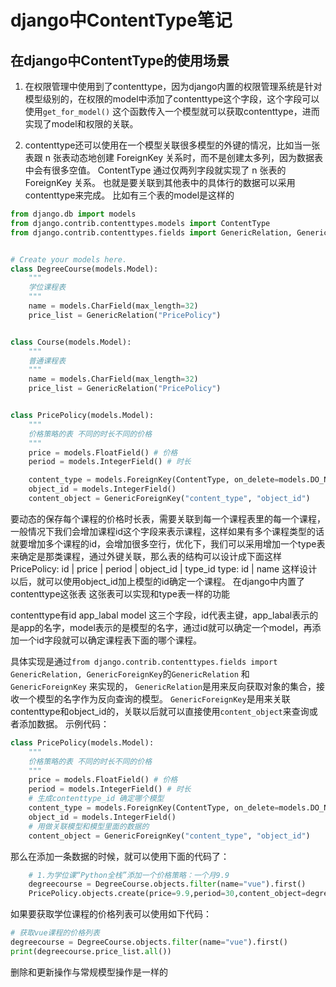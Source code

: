# django中ContentType笔记

## 在django中ContentType的使用场景

1. 在权限管理中使用到了contenttype，因为django内置的权限管理系统是针对模型级别的，在权限的model中添加了contenttype这个字段，这个字段可以使用`get_for_model()`
这个函数传入一个模型就可以获取contenttype，进而实现了model和权限的关联。

2. contenttype还可以使用在一个模型关联很多模型的外键的情况，比如当一张表跟 n 张表动态地创建 ForeignKey 关系时，而不是创建太多列，因为数据表中会有很多空值。
ContentType 通过仅两列字段就实现了 n 张表的 ForeignKey 关系。
也就是要关联到其他表中的具体行的数据可以采用contenttype来完成。
比如有三个表的model是这样的
```python 
from django.db import models
from django.contrib.contenttypes.models import ContentType
from django.contrib.contenttypes.fields import GenericRelation, GenericForeignKey


# Create your models here.
class DegreeCourse(models.Model):
    """
    学位课程表
    """
    name = models.CharField(max_length=32)
    price_list = GenericRelation("PricePolicy")


class Course(models.Model):
    """
    普通课程表
    """
    name = models.CharField(max_length=32)
    price_list = GenericRelation("PricePolicy")


class PricePolicy(models.Model):
    """
    价格策略的表 不同的时长不同的价格
    """
    price = models.FloatField() # 价格
    period = models.IntegerField() # 时长

    content_type = models.ForeignKey(ContentType, on_delete=models.DO_NOTHING)
    object_id = models.IntegerField()
    content_object = GenericForeignKey("content_type", "object_id")
```
要动态的保存每个课程的价格时长表，需要关联到每一个课程表里的每一个课程，一般情况下我们会增加课程id这个字段来表示课程，这样如果有多个课程类型的话就要增加多个课程的id，会增加很多空行，优化下，我们可以采用增加一个type表来确定是那类课程，通过外键关联，那么表的结构可以设计成下面这样
PricePolicy:
id | price | period | object_id | type_id
type:
id | name
这样设计以后，就可以使用object_id加上模型的id确定一个课程。
在django中内置了contenttype这张表 这张表可以实现和type表一样的功能

contenttype有id app_labal model 这三个字段，id代表主键，app_labal表示的是app的名字，model表示的是模型的名字，通过id就可以确定一个model，再添加一个id字段就可以确定课程表下面的哪个课程。

具体实现是通过`from django.contrib.contenttypes.fields import GenericRelation, GenericForeignKey`的`GenericRelation` 和 `GenericForeignKey` 来实现的，
`GenericRelation`是用来反向获取对象的集合，接收一个模型的名字作为反向查询的模型。
`GenericForeignKey`是用来关联contenttype和object_id的，关联以后就可以直接使用`content_object`来查询或者添加数据。
示例代码：
```python
class PricePolicy(models.Model):
    """
    价格策略的表 不同的时长不同的价格
    """
    price = models.FloatField() # 价格
    period = models.IntegerField() # 时长
    # 生成contenttype_id 确定哪个模型
    content_type = models.ForeignKey(ContentType, on_delete=models.DO_NOTHING) # 生成object_id 确定模型的哪条数据 
    object_id = models.IntegerField()
    # 用做关联模型和模型里面的数据的
    content_object = GenericForeignKey("content_type", "object_id")
```
那么在添加一条数据的时候，就可以使用下面的代码了：
```python 
    # 1.为学位课“Python全栈”添加一个价格策略：一个月9.9
    degreecourse = DegreeCourse.objects.filter(name="vue").first()
    PricePolicy.objects.create(price=9.9,period=30,content_object=degreecourse)
```
如果要获取学位课程的价格列表可以使用如下代码：
```python 
# 获取vue课程的价格列表
degreecourse = DegreeCourse.objects.filter(name="vue").first()
print(degreecourse.price_list.all())
```
删除和更新操作与常规模型操作是一样的
